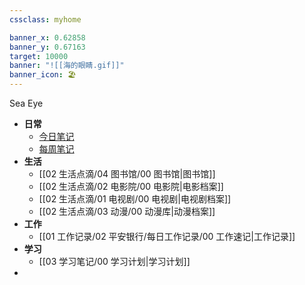 ```yaml
---
cssclass: myhome

banner_x: 0.62858
banner_y: 0.67163
target: 10000
banner: "![[海的眼睛.gif]]"
banner_icon: 🏖️
---
```

Sea Eye
- **日常**
	- [今日笔记](obsidian://advanced-uri?vault=Rainbell&daily=true)
	- [每周笔记](obsidian://advanced-uri?vault=Rainbell&commandid=calendar%253Aopen-weekly-note)
- **生活**
	- [[02 生活点滴/04 图书馆/00 图书馆|图书馆]]
	- [[02 生活点滴/02 电影院/00 电影院|电影档案]]
	- [[02 生活点滴/01 电视剧/00 电视剧|电视剧档案]]
	- [[02 生活点滴/03 动漫/00 动漫库|动漫档案]]
- **工作**
	- [[01 工作记录/02 平安银行/每日工作记录/00 工作速记|工作记录]]
- **学习**
	- [[03 学习笔记/00 学习计划|学习计划]]
- 
